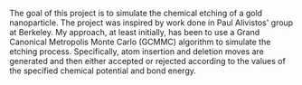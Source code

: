 The goal of this project is to simulate the chemical etching of a gold nanoparticle. The project was inspired by work done in Paul Alivistos' group at Berkeley.
My approach, at least initially, has been to use a Grand Canonical Metropolis Monte Carlo (GCMMC) algorithm to simulate the etching process. Specifically, atom
insertion and deletion moves are generated and then either accepted or rejected according to the values of the specified chemical potential and bond energy.
